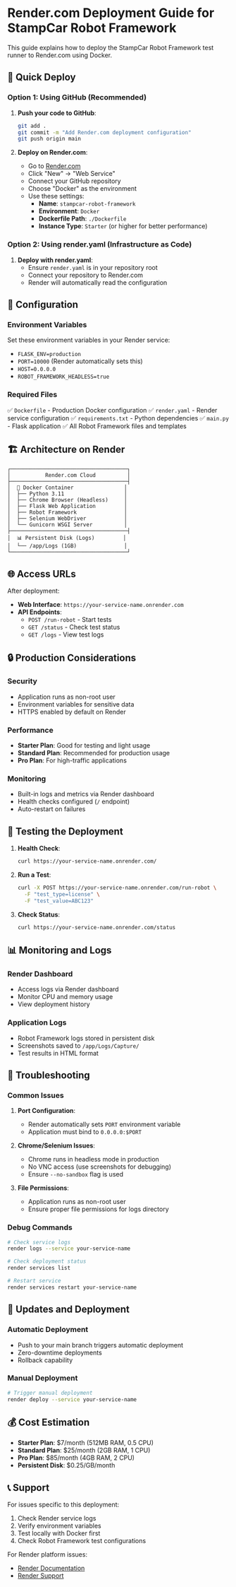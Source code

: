# Render.com Deployment Guide for StampCar Robot Framework

This guide explains how to deploy the StampCar Robot Framework test runner to Render.com using Docker.

## 🚀 Quick Deploy

### Option 1: Using GitHub (Recommended)

1. **Push your code to GitHub**:
   ```bash
   git add .
   git commit -m "Add Render.com deployment configuration"
   git push origin main
   ```

2. **Deploy on Render.com**:
   - Go to [Render.com](https://render.com)
   - Click "New" → "Web Service"
   - Connect your GitHub repository
   - Choose "Docker" as the environment
   - Use these settings:
     - **Name**: `stampcar-robot-framework`
     - **Environment**: `Docker`
     - **Dockerfile Path**: `./Dockerfile`
     - **Instance Type**: `Starter` (or higher for better performance)

### Option 2: Using render.yaml (Infrastructure as Code)

1. **Deploy with render.yaml**:
   - Ensure `render.yaml` is in your repository root
   - Connect your repository to Render.com
   - Render will automatically read the configuration

## 🔧 Configuration

### Environment Variables

Set these environment variables in your Render service:

- `FLASK_ENV=production`
- `PORT=10000` (Render automatically sets this)
- `HOST=0.0.0.0`
- `ROBOT_FRAMEWORK_HEADLESS=true`

### Required Files

✅ `Dockerfile` - Production Docker configuration
✅ `render.yaml` - Render service configuration
✅ `requirements.txt` - Python dependencies
✅ `main.py` - Flask application
✅ All Robot Framework files and templates

## 🏗️ Architecture on Render

```
┌─────────────────────────────────────┐
│           Render.com Cloud          │
├─────────────────────────────────────┤
│  🐳 Docker Container                │
│  ├── Python 3.11                   │
│  ├── Chrome Browser (Headless)     │
│  ├── Flask Web Application         │
│  ├── Robot Framework               │
│  ├── Selenium WebDriver            │
│  └── Gunicorn WSGI Server          │
├─────────────────────────────────────┤
│  📊 Persistent Disk (Logs)         │
│  └── /app/Logs (1GB)               │
└─────────────────────────────────────┘
```

## 🌐 Access URLs

After deployment:
- **Web Interface**: `https://your-service-name.onrender.com`
- **API Endpoints**:
  - `POST /run-robot` - Start tests
  - `GET /status` - Check test status
  - `GET /logs` - View test logs

## 🔒 Production Considerations

### Security
- Application runs as non-root user
- Environment variables for sensitive data
- HTTPS enabled by default on Render

### Performance
- **Starter Plan**: Good for testing and light usage
- **Standard Plan**: Recommended for production usage
- **Pro Plan**: For high-traffic applications

### Monitoring
- Built-in logs and metrics via Render dashboard
- Health checks configured (`/` endpoint)
- Auto-restart on failures

## 🧪 Testing the Deployment

1. **Health Check**:
   ```bash
   curl https://your-service-name.onrender.com/
   ```

2. **Run a Test**:
   ```bash
   curl -X POST https://your-service-name.onrender.com/run-robot \
     -F "test_type=license" \
     -F "test_value=ABC123"
   ```

3. **Check Status**:
   ```bash
   curl https://your-service-name.onrender.com/status
   ```

## 📊 Monitoring and Logs

### Render Dashboard
- Access logs via Render dashboard
- Monitor CPU and memory usage
- View deployment history

### Application Logs
- Robot Framework logs stored in persistent disk
- Screenshots saved to `/app/Logs/Capture/`
- Test results in HTML format

## 🐛 Troubleshooting

### Common Issues

1. **Port Configuration**:
   - Render automatically sets `PORT` environment variable
   - Application must bind to `0.0.0.0:$PORT`

2. **Chrome/Selenium Issues**:
   - Chrome runs in headless mode in production
   - No VNC access (use screenshots for debugging)
   - Ensure `--no-sandbox` flag is used

3. **File Permissions**:
   - Application runs as non-root user
   - Ensure proper file permissions for logs directory

### Debug Commands

```bash
# Check service logs
render logs --service your-service-name

# Check deployment status
render services list

# Restart service
render services restart your-service-name
```

## 🔄 Updates and Deployment

### Automatic Deployment
- Push to your main branch triggers automatic deployment
- Zero-downtime deployments
- Rollback capability

### Manual Deployment
```bash
# Trigger manual deployment
render deploy --service your-service-name
```

## 💰 Cost Estimation

- **Starter Plan**: $7/month (512MB RAM, 0.5 CPU)
- **Standard Plan**: $25/month (2GB RAM, 1 CPU)
- **Pro Plan**: $85/month (4GB RAM, 2 CPU)
- **Persistent Disk**: $0.25/GB/month

## 📞 Support

For issues specific to this deployment:
1. Check Render service logs
2. Verify environment variables
3. Test locally with Docker first
4. Check Robot Framework test configurations

For Render platform issues:
- [Render Documentation](https://render.com/docs)
- [Render Support](https://render.com/support)
